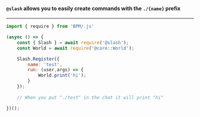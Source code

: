 #### `@slash` allows you to easily create commands with the `./{name}` prefix

---

```js
import { require } from 'BPM/.js'

(async () => {
    const { Slash } = await require('@slash');
    const World = await require('@core::World');

    Slash.Register({
        name: 'test',
        run: (user,args) => {
            World.print('hi');
        }
    });
    
    // When you put "./test" in the chat it will print "hi"

})();
```